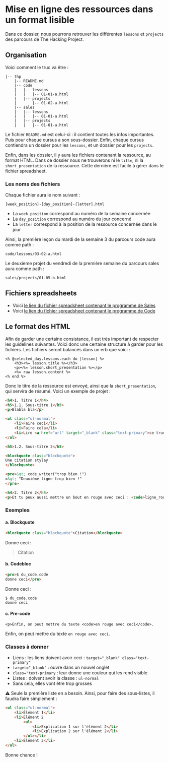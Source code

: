 # Mise en ligne des ressources dans un format lisible
Dans ce dossier, nous pourrons retrouver les différentes `lessons` et `projects` des parcours de The Hacking Project.

## Organisation
Voici comment le truc va être :

```
|-- thp
    |-- README.md
    |-- code
    |   |-- lessons
    |   |   |-- 01-01-a.html
    |   |-- projects
    |       |-- 01-02-a.html
    |-- sales
    |   |-- lessons
    |   |   |-- 01-01-a.html
    |   |-- projects
    |   |   |-- 01-01-a.html
```

Le fichier `README.md` est celui-ci : il contient toutes les infos importantes. Puis pour chaque cursus a son sous-dossier. Enfin, chaque cursus contiendra un dossier pour les `lessons`, et un dossier pour les `projects`.


Enfin, dans les dossier, il y aura les fichiers contenant la ressource, au format HTML. Dans ce dossier nous ne trouverons ni le `title`, ni la `short_presentation` de la ressource. Cette dernière est facile à gérer dans le fichier spreadsheet.

### Les noms des fichiers
Chaque fichier aura le nom suivant :
```
[week_position]-[day_position]-[letter].html
```

* La `week_position` correspond au numéro de la semaine concernée
* La `day_position` correspond au numéro du jour concerné
* La `letter` correspond à la position de la ressource concernée dans le jour

Ainsi, la première leçon du mardi de la semaine 3 du parcours code aura comme path :
```
code/lessons/03-02-a.html
```

Le deuxième projet du vendredi de la première semaine du parcours sales aura comme path :
```
sales/projects/01-05-b.html
```


## Fichiers spreadsheets

* Voici [le lien du fichier spreadsheet contenant le programme de Sales](https://docs.google.com/spreadsheets/d/12zatlD809Ghklab2zylPTjUjMqiyeBBgoYnRLBhyIDc/edit?usp=sharing)
* Voici [le lien du fichier spreadsheet contenant le programme de Code](https://docs.google.com/spreadsheets/d/1KjMnU7oB8-J6lt49wLlxB05VHCyNumF4bsalyfkMdR4/edit?usp=sharing)

## Le format des HTML
Afin de garder une certaine consistance, il est très important de respecter les guidelines suivantes. Voici donc une certaine structure à garder pour les fichiers. Les fichiers seront balancés dans un erb que voici :

```erb
<% @selected_day.lessons.each do |lesson| %>
    <h3><%= lesson.title %></h3>
    <p><%= lesson.short_presentation %></p>
    <%= raw lesson.content %>
<% end %>
```

Donc le titre de la ressource est envoyé, ainsi que la `short_presentation`, qui servira de résumé. Voici un exemple de projet :



```html
<h4>1. Titre 1</h4>
<h5>1.1. Sous-titre 1</h5>
<p>Blabla bla</p>

<ul class="ul-normal">
	<li>Faire ceci</li>
	<li>Faire cela</li>
	<li>Lire <a href="url" target="_blank" class="text-primary">ce truc</a></li>
</ul>

<h5>1.2. Sous-titre 2</h5>

<blockquote class="blockquote">
Une citation stylay
</blockquote>

<pre>&gt; code_writer("trop bien !")
=&gt; "Deuxième ligne trop bien !"
</pre>

<h4>2. Titre 2</h4>
<p>Et tu peux aussi mettre un bout en rouge avec ceci : <code>ligne_rouge</code></p>
```

### Exemples
#### a. Blockquote
```html
<blockquote class="blockquote">Citation</blockquote>
```

Donne ceci :

> Citation


#### b. Codebloc
```html
<pre>$ du_code.code
donne ceci</pre>
```

Donne ceci :

```
$ du_code.code
donne ceci
```

#### c. Pre-code

```
<p>Enfin, on peut mettre du texte <code>en rouge avec ceci</code>.
```


Enfin, on peut mettre du texte `en rouge avec ceci`.



### Classes à donner


* Liens : les liens doivent avoir ceci : `target="_blank" class="text-primary"`
 * `target="_blank"` : ouvre dans un nouvel onglet
 * `class="text-primary` : leur donne une couleur qui les rend visible
* Listes : doivent avoir la classe : `ul-normal`
 * Sans cela, elles vont être trop grosses

⚠ Seule la première liste en a besoin. Ainsi, pour faire des sous-listes, il faudra faire simplement : 

```html
<ul class="ul-normal">
	<li>Élément 1</li>
	<li>Élément 2
		<ul>
			<li>Explication 1 sur l'élément 2</li>
			<li>Explication 2 sur l'élément 2</li>
		</ul></li>
	<li>Élément 3</li>
</ul>
```

Bonne chance !